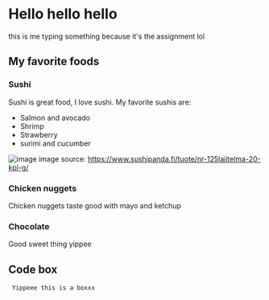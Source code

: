 # Hello hello hello

this is me typing something because it's the assignment lol

## My favorite foods

### Sushi

Sushi is great food, I love sushi. My favorite sushis are:

- Salmon and avocado
- Shrimp
- Strawberry
- surimi and cucumber

![image](https://github.com/LindSof/ITBBA_2024_information_security/assets/142900915/3c1b4d3a-68a2-416f-b14d-a1ff41e7443b)
image source: https://www.sushipanda.fi/tuote/nr-125lajitelma-20-kpl-g/

### Chicken nuggets

Chicken nuggets taste good with mayo and ketchup

### Chocolate

Good sweet thing yippee

## Code box

     Yippeee this is a boxxx
